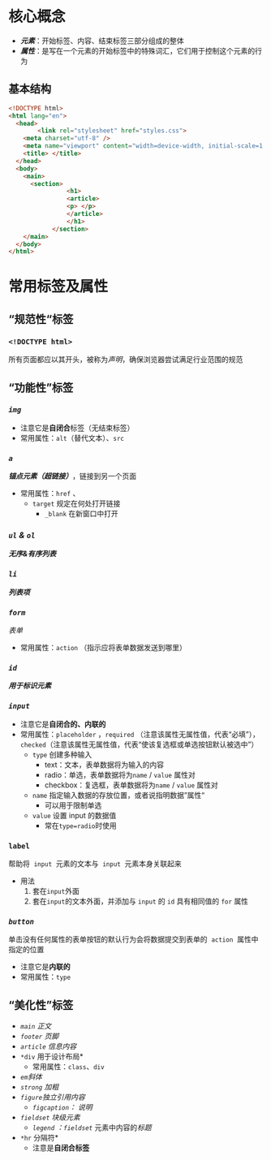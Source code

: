 # 核心概念

- ***元素***：开始标签、内容、结束标签三部分组成的整体
- ***属性***：是写在一个元素的开始标签中的特殊词汇，它们用于控制这个元素的行为

## 基本结构

```html
<!DOCTYPE html>
<html lang="en">
  <head>
		<link rel="stylesheet" href="styles.css">
    <meta charset="utf-8" />
    <meta name="viewport" content="width=device-width, initial-scale=1.0" />
    <title> </title>
  </head>
  <body>
    <main>
      <section> 
				<h1>
				<article> 
				<p> </p>
				</article>
				</h1>
			</section>
    </main>
  </body>
</html>
```

# 常用标签及属性

## “规范性“标签

### `<!DOCTYPE html>`

所有页面都应以其开头，被称为*声明*，确保浏览器尝试满足行业范围的规范

## “功能性”标签

### *`img`*

- 注意它是**自闭合**标签（无结束标签）
- 常用属性：`alt`（替代文本）、`src`

### *`a`*

***锚点元素（超链接）***，链接到另一个页面

- 常用属性：`href` 、
    - `target` 规定在何处打开链接
        - `_blank` 在新窗口中打开

### *`ul` & `ol`*

***无序&有序列表***

### *`li`*

***列表项***

### *`form`*

*表单*

- 常用属性：`action` （指示应将表单数据发送到哪里）

### *`id`*

***用于标识元素***

### *`input`*

- 注意它是**自闭合的、内联的**
- 常用属性：`placeholder` ，`required` （注意该属性无属性值，代表“必填”），`checked`（注意该属性无属性值，代表“使该复选框或单选按钮默认被选中”）
    - `type` 创建多种输入
        - text：文本，表单数据将为输入的内容
        - radio：单选，表单数据将为`name` / `value` 属性对
        - checkbox：复选框，表单数据将为`name` / `value` 属性对
    - `name` 指定输入数据的存放位置，或者说指明数据”属性“
        - 可以用于限制单选
    - `value` 设置 input 的数据值
        - 常在`type=radio`时使用

### `label`

帮助将  `input`  元素的文本与  `input`  元素本身关联起来

- 用法
    1. 套在`input`外面
    2. 套在`input`的文本外面，并添加与 `input` 的 `id` 具有相同值的 `for` 属性

### *`button`*

单击没有任何属性的表单按钮的默认行为会将数据提交到表单的  `action`  属性中指定的位置

- 注意它是**内联的**
- 常用属性：`type`

## “美化性”标签

- *`main` 正文*
- *`footer` 页脚*
- *`article` 信息内容*
- `*div` 用于设计布局*
    - 常用属性：`class`、`div`
- *`em`斜体*
- *`strong` 加粗*
- *`figure`独立引用内容*
    - *`figcaption`： 说明*
- *`fieldset` 块级元素*
    - *`legend` ：`fieldset`* 元素中内容的*标题*
- `*hr` 分隔符*
    - 注意是**自闭合标签**